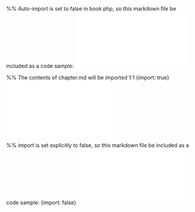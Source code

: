 %% Auto-import is set to false in book.php, so this markdown file be included as a code sample:
![](sample.md)

%% The contents of chapter.md will be imported 1:1
{import: true}
![](chapter1.md)

%% import is set explicitly to false, so this markdown file be included as a code sample:
{import: false}
![](sample.md)
